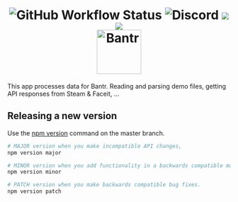 <h1 align="center">
  <img alt="GitHub Workflow Status" src="https://img.shields.io/github/workflow/status/Bantr/Koyi/Node.js%20CI">
 <img alt="Discord" src="https://img.shields.io/discord/626436103573864448?label=Discord">
 <a href="https://codeclimate.com/github/Bantr/Koyi/test_coverage"><img src="https://api.codeclimate.com/v1/badges/43832e59644ac77ef26f/test_coverage" /></a>
 <a href="https://codeclimate.com/github/Bantr/Koyi/maintainability"><img src="https://api.codeclimate.com/v1/badges/43832e59644ac77ef26f/maintainability" /></a>
  <br>
  <a href="https//bantr.app"><img src="https://bantr.app/static/assets/bantr-icon.png" align="center" alt="Bantr" width="100"></a>
</h1>

This app processes data for Bantr. Reading and parsing demo files, getting API responses from Steam & Faceit, ...

## Releasing a new version

Use the [npm version](https://docs.npmjs.com/cli/version) command on the master branch.

```sh
# MAJOR version when you make incompatible API changes,
npm version major

# MINOR version when you add functionality in a backwards compatible manner, and
npm version minor

# PATCH version when you make backwards compatible bug fixes.
npm version patch
```
